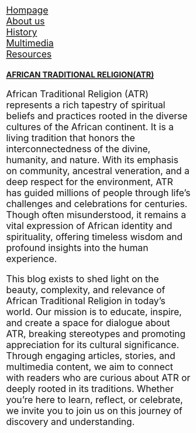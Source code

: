 



<a href="Hompage.html" >Hompage</a>
<br>
<a href="About us.html" >About us</a>
<br>
<a href="History.html" >History</a>
<br>
<a href="Multimedia.html" >Multimedia</a>
<br>
<a href="Resources.html" >Resources</a>

<style>
p {
    font-size: 25px;
}

h1 {
    font-size: 60px;
    background-color: aqua;
}





 

<h1>WELCOME TO CLEMS BLOG</h1>

<br>
<img src="https://www.wantedinafrica.com/i/featured/storage/uploads/2020/03/Ghana_Festivals@2x.jpg" style="width: 900px; height: 300px;"      alt="African Traditinal Image">

<br><br><br>
<hr>
    <style>
h2 {
    font-size: 40px;
    background-color: aquamarine;
}



    </style>   
<h2><u>AFRICAN TRADITIONAL RELIGION(ATR)</u></h2>

<p>African Traditional Religion (ATR) represents a rich tapestry of spiritual beliefs and practices rooted in the diverse cultures of the African continent. It is a living tradition that honors the interconnectedness of the divine, humanity, and nature. With its emphasis on community, ancestral veneration, and a deep respect for the environment, ATR has guided millions of people through life’s challenges and celebrations for centuries. Though often misunderstood, it remains a vital expression of African identity and spirituality, offering timeless wisdom and profound insights into the human experience.
</p>



<p>This blog exists to shed light on the beauty, complexity, and relevance of African Traditional Religion in today’s world. Our mission is to educate, inspire, and create a space for dialogue about ATR, breaking stereotypes and promoting appreciation for its cultural significance. Through engaging articles, stories, and multimedia content, we aim to connect with readers who are curious about ATR or deeply rooted in its traditions. Whether you’re here to learn, reflect, or celebrate, we invite you to join us on this journey of discovery and understanding.</p>


    
